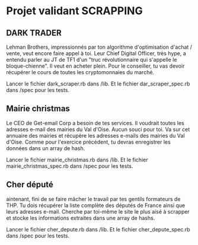 <h1>Projet validant SCRAPPING</h1>

<h2>DARK TRADER</h2>

<p>Lehman Brothers, impressionnés par ton algorithme d'optimisation d'achat / vente, veut encore faire appel à toi. Leur Chief Digital Officer, très hype, a entendu parler au JT de TF1 d'un "truc révolutionnaire qui s'appelle le bloque-chienne". Il veut en acheter plein. Pour le conseiller, tu vas devoir récupérer le cours de toutes les cryptomonnaies du marché.</p>
<p>Lancer le fichier dark_scraper.rb dans /lib. Et le fichier dar_scraper_spec.rb dans /spec pour les tests.</p>

<h2>Mairie christmas</h2>

<p>Le CEO de Get-email Corp a besoin de tes services. Il voudrait toutes les adresses e-mail des mairies du Val d'Oise. Aucun souci pour toi. Va sur cet annuaire des mairies et récupère les adresses e-mails des mairies du Val d'Oise. Comme pour l'exercice précédent, tu devras enregistrer les données dans un array de hash.</p>
<p>Lancer le fichier mairie_christmas.rb dans /lib. Et le fichier mairie_christmas_spec.rb dans /spec pour les tests.</p>

<h2>Cher député</h2>

<p>aintenant, fini de se faire mâcher le travail par tes gentils formateurs de THP. Tu dois récupérer la liste complète des députés de France ainsi que leurs adresses e-mail. Cherche par toi-même le site le plus aisé à scrapper et stocke les informations extraites dans une array de hashs.</p>
<p>Lancer le fichier cher_depute.rb dans /lib. Et le fichier cher_depute_spec.rb dans /spec pour les tests.</p>